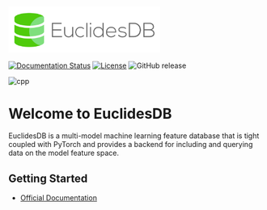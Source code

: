 <img src="/docs/source/_static/img/logo.png" width="300">

[![Documentation Status](https://readthedocs.org/projects/euclidesdb/badge/?version=latest)](http://euclidesdb.readthedocs.io/en/latest/?badge=latest) 
[![License](https://img.shields.io/badge/License-Apache%202.0-blue.svg)](https://opensource.org/licenses/Apache-2.0)
![GitHub release](https://img.shields.io/github/release/perone/euclidesdb.svg)

![cpp](https://forthebadge.com/images/badges/made-with-c-plus-plus.svg)

# Welcome to EuclidesDB
EuclidesDB is a multi-model machine learning feature database that is tight coupled with PyTorch and provides a backend for including and querying data on the model feature space.

## Getting Started
- [Official Documentation](http://euclidesdb.readthedocs.io)
